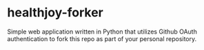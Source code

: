 # healthjoy-forker
Simple web application written in Python that utilizes Github OAuth authentication to fork this repo as part of your personal repository.